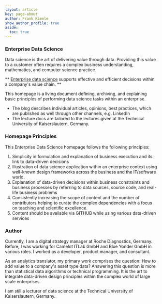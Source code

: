 ```yaml
---
layout: article
key: page-about
author: Frank Kienle
show_author_profile: true
aside:
  toc: true
---
```

### Enterprise Data Science

Data science is the art of delivering value through data. Providing this value to a customer often requires a complex business understanding, mathematics, and computer science practice.

** [Enterprise data science](docs/enterprise_data_science) supports effective and efficient decisions within a company's value chain. **

This homepage is a living document defining, archiving, and explaining basic principles of performing data science tasks within an enterprise.

* The blog describes individual articles, opinions, best practices, which are published as well through other channels, e.g. LinkedIn
* The lecture docs are tailored to the lectures given at the Technical University of Kaiserslautern, Germany.

### Homepage Principles
This Enterprise Data Science homepage follows the following principles:

1. Simplicity in formulation and explanation of  business execution and its link to data-driven decisions
2. Illustration of data science application within an enterprise context using well-known design frameworks across the business and the IT/software world.
3. Explanation of data-driven decisions within business constraints and business processes by referring to data sources, source code, and real-life business problems
4. Consistently increasing the scope of content and the number of contributors helping to curate the complex dependencies with a focus on teaching and scientific excellence.
5. Content should be available via GITHUB while using various data-driven services

### Author
Currently, I am a digital strategy manager at Roche Diagnostics, Germany.
Before, I was working for Camelot ITLab GmbH and Blue Yonder GmbH in various roles. I worked as a developer, product manager, and consultant.

As an analytics translator, my primary work comprises the question:
How to add value to a company's asset type data?
Answering this question is more than statistical data algorithms or technical programming. It is the art to integrate data-driven design principles within the complex world of large scale enterprises.


I am still a lecturer of data science at the Technical University of Kaiserslautern, Germany.
